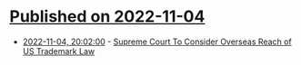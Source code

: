 # [Published on 2022-11-04](index.md)

* [2022-11-04, 20:02:00](https://news.slashdot.org/story/22/11/04/1942243/supreme-court-to-consider-overseas-reach-of-us-trademark-law?utm_source=rss1.0mainlinkanon&utm_medium=feed) - [Supreme Court To Consider Overseas Reach of US Trademark Law](https://news.slashdot.org/story/22/11/04/1942243/supreme-court-to-consider-overseas-reach-of-us-trademark-law?utm_source=rss1.0mainlinkanon&utm_medium=feed)
